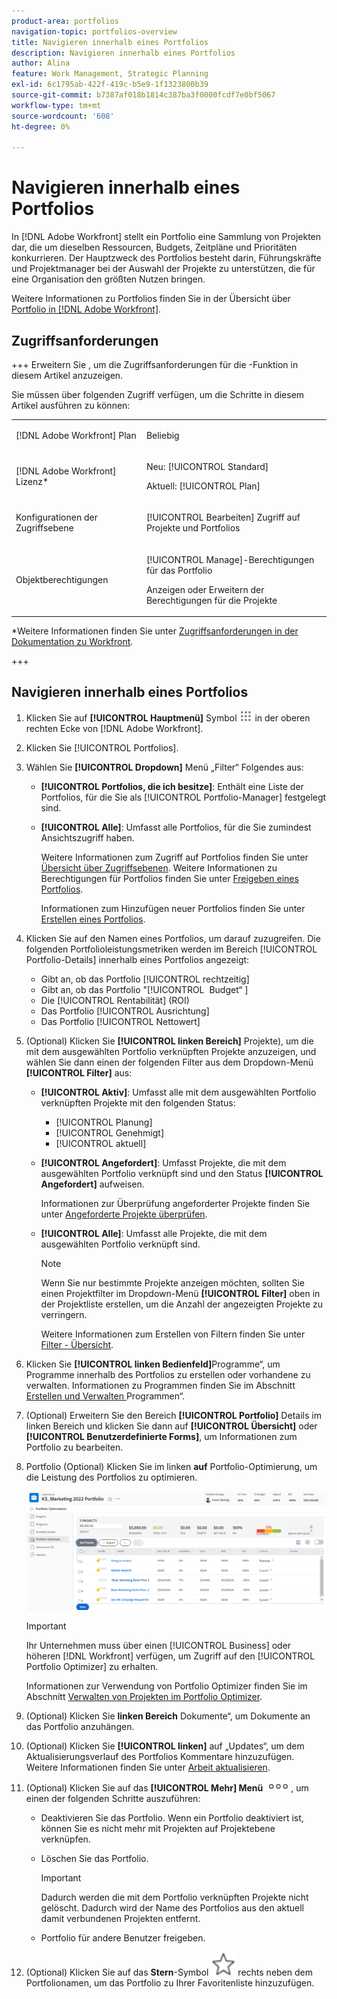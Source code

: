```yaml
---
product-area: portfolios
navigation-topic: portfolios-overview
title: Navigieren innerhalb eines Portfolios
description: Navigieren innerhalb eines Portfolios
author: Alina
feature: Work Management, Strategic Planning
exl-id: 6c1795ab-422f-419c-b5e9-1f1323800b39
source-git-commit: b7387af018b1814c387ba3f0000fcdf7e0bf5067
workflow-type: tm+mt
source-wordcount: '608'
ht-degree: 0%

---
```


# Navigieren innerhalb eines Portfolios

<!--
<p data-mc-conditions="QuicksilverOrClassic.Draft mode">(NOTE: This article will need to be further revised and maybe merged into Understanding Portfolios?! (other?!).)</p>
-->

In [!DNL Adobe Workfront] stellt ein Portfolio eine Sammlung von Projekten dar, die um dieselben Ressourcen, Budgets, Zeitpläne und Prioritäten konkurrieren. Der Hauptzweck des Portfolios besteht darin, Führungskräfte und Projektmanager bei der Auswahl der Projekte zu unterstützen, die für eine Organisation den größten Nutzen bringen.

Weitere Informationen zu Portfolios finden Sie in der Übersicht über [Portfolio in [!DNL Adobe Workfront]](../../../manage-work/portfolios/portfolios-overview/portfolio-overview.md).

## Zugriffsanforderungen


+++ Erweitern Sie , um die Zugriffsanforderungen für die -Funktion in diesem Artikel anzuzeigen.

Sie müssen über folgenden Zugriff verfügen, um die Schritte in diesem Artikel ausführen zu können:

<table style="table-layout:auto"> 
 <col> 
 <col> 
 <tbody> 
  <tr> 
   <td role="rowheader">[!DNL Adobe Workfront] Plan</td> 
   <td> <p>Beliebig </p> </td> 
  </tr> 
  <tr> 
   <td role="rowheader">[!DNL Adobe Workfront] Lizenz*</td> 
   <td> <p>Neu: [!UICONTROL Standard] </p>
   <p>Aktuell: [!UICONTROL Plan] </p> </td> 
  </tr> 
  <tr> 
   <td role="rowheader">Konfigurationen der Zugriffsebene</td> 
   <td> <p>[!UICONTROL Bearbeiten] Zugriff auf Projekte und Portfolios</p>  </td> 
  </tr> 
  <tr> 
   <td role="rowheader">Objektberechtigungen</td> 
   <td> <p>[!UICONTROL Manage]-Berechtigungen für das Portfolio</p> <p>Anzeigen oder Erweitern der Berechtigungen für die Projekte</p>  </td> 
  </tr> 
 </tbody> 
</table>

*Weitere Informationen finden Sie unter [Zugriffsanforderungen in der Dokumentation zu Workfront](/help/quicksilver/administration-and-setup/add-users/access-levels-and-object-permissions/access-level-requirements-in-documentation.md).

+++

## Navigieren innerhalb eines Portfolios

1. Klicken Sie auf **[!UICONTROL Hauptmenü]** Symbol ![Hauptmenü](assets/main-menu-icon.png) in der oberen rechten Ecke von [!DNL Adobe Workfront].

1. Klicken Sie [!UICONTROL Portfolios].
1. Wählen Sie **[!UICONTROL Dropdown]** Menü „Filter“ Folgendes aus:

   * **[!UICONTROL Portfolios, die ich besitze]**: Enthält eine Liste der Portfolios, für die Sie als [!UICONTROL Portfolio-Manager] festgelegt sind.
   * **[!UICONTROL Alle]**: Umfasst alle Portfolios, für die Sie zumindest Ansichtszugriff haben.

     Weitere Informationen zum Zugriff auf Portfolios finden Sie unter [Übersicht über Zugriffsebenen](../../../administration-and-setup/add-users/access-levels-and-object-permissions/access-levels-overview.md).
Weitere Informationen zu Berechtigungen für Portfolios finden Sie unter [Freigeben eines Portfolios](../../../workfront-basics/grant-and-request-access-to-objects/share-a-portfolio.md).

     Informationen zum Hinzufügen neuer Portfolios finden Sie unter [Erstellen eines Portfolios](../../../manage-work/portfolios/create-and-manage-portfolios/create-portfolios.md).

1. Klicken Sie auf den Namen eines Portfolios, um darauf zuzugreifen.
Die folgenden Portfolioleistungsmetriken werden im Bereich [!UICONTROL Portfolio-Details] innerhalb eines Portfolios angezeigt:

   * Gibt an, ob das Portfolio [!UICONTROL rechtzeitig]
   * Gibt an, ob das Portfolio &quot;[!UICONTROL &#x200B; Budget“ &#x200B;]
   * Die [!UICONTROL Rentabilität] (ROI)
   * Das Portfolio [!UICONTROL Ausrichtung]
   * Das Portfolio [!UICONTROL Nettowert]

1. (Optional)   Klicken Sie **[!UICONTROL linken Bereich]** Projekte), um die mit dem ausgewählten Portfolio verknüpften Projekte anzuzeigen, und wählen Sie dann einen der folgenden Filter aus dem Dropdown-Menü **[!UICONTROL Filter]** aus:

   * **[!UICONTROL Aktiv]**: Umfasst alle mit dem ausgewählten Portfolio verknüpften Projekte mit den folgenden Status:

      * [!UICONTROL Planung]
      * [!UICONTROL Genehmigt]
      * [!UICONTROL aktuell]
   * **[!UICONTROL Angefordert]**: Umfasst Projekte, die mit dem ausgewählten Portfolio verknüpft sind und den Status **[!UICONTROL Angefordert]** aufweisen.

     Informationen zur Überprüfung angeforderter Projekte finden Sie unter [Angeforderte Projekte überprüfen](../../../manage-work/portfolios/create-and-manage-portfolios/review-requested-projects.md).

   * **[!UICONTROL Alle]**: Umfasst alle Projekte, die mit dem ausgewählten Portfolio verknüpft sind.

     >[!NOTE]
     >
     >Wenn Sie nur bestimmte Projekte anzeigen möchten, sollten Sie einen Projektfilter im Dropdown-Menü **[!UICONTROL Filter]** oben in der Projektliste erstellen, um die Anzahl der angezeigten Projekte zu verringern.

     Weitere Informationen zum Erstellen von Filtern finden Sie unter [Filter - Übersicht](../../../reports-and-dashboards/reports/reporting-elements/filters-overview.md).


1. Klicken Sie **[!UICONTROL linken Bedienfeld]**&#x200B;Programme“, um Programme innerhalb des Portfolios zu erstellen oder vorhandene zu verwalten.
Informationen zu Programmen finden Sie im Abschnitt [Erstellen und Verwalten ](../../../manage-work/portfolios/create-and-manage-programs/create-and-manage-programs.md) Programmen“.

1. (Optional) Erweitern Sie den Bereich **[!UICONTROL Portfolio]** Details im linken Bereich und klicken Sie dann auf **[!UICONTROL Übersicht]** oder **[!UICONTROL Benutzerdefinierte Forms]**, um Informationen zum Portfolio zu bearbeiten.

1. Portfolio (Optional) Klicken Sie im linken **auf** Portfolio-Optimierung, um die Leistung des Portfolios zu optimieren.

   ![Portfolio Optimizer mit Projekten](assets/portfolio-optimizer-with-projects-nwe-350x89.png)

   >[!IMPORTANT]
   >
   >Ihr Unternehmen muss über einen [!UICONTROL Business] oder höheren [!DNL Workfront] verfügen, um Zugriff auf den [!UICONTROL Portfolio Optimizer] zu erhalten.

   Informationen zur Verwendung von Portfolio Optimizer finden Sie im Abschnitt [Verwalten von Projekten im Portfolio Optimizer](../../../manage-work/portfolios/portfolio-optimizer/manage-projects-in-portfolio-optimizer.md).

1. (Optional) Klicken Sie **linken Bereich** Dokumente“, um Dokumente an das Portfolio anzuhängen.
1. (Optional) Klicken Sie **[!UICONTROL linken]** auf „Updates“, um dem Aktualisierungsverlauf des Portfolios Kommentare hinzuzufügen. Weitere Informationen finden Sie unter [Arbeit aktualisieren](../../../workfront-basics/updating-work-items-and-viewing-updates/update-work.md).
1. (Optional) Klicken Sie auf das **[!UICONTROL Mehr] Menü** ![Mehr ](assets/qs-more-icon-on-an-object.png), um einen der folgenden Schritte auszuführen:

   * Deaktivieren Sie das Portfolio. Wenn ein Portfolio deaktiviert ist, können Sie es nicht mehr mit Projekten auf Projektebene verknüpfen.
   * Löschen Sie das Portfolio.

     >[!IMPORTANT]
     >
     >Dadurch werden die mit dem Portfolio verknüpften Projekte nicht gelöscht. Dadurch wird der Name des Portfolios aus den aktuell damit verbundenen Projekten entfernt.

   * Portfolio für andere Benutzer freigeben.

1. (Optional) Klicken Sie auf das **Stern**-Symbol ![Stern](assets/qs-star-icon-favorites-39x38.png) rechts neben dem Portfolionamen, um das Portfolio zu Ihrer Favoritenliste hinzuzufügen.
